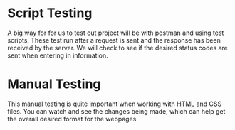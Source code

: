 # Script Testing
A big way for for us to test out project will be with postman and using test scripts.  These test run after a request is sent and the response has been received by the server.  We will check to see if the desired status codes are sent when entering in information.

# Manual Testing
This manual testing is quite important when working with HTML and CSS files.  You can watch and see the changes being made, which can help get the overall desired format for the webpages. 